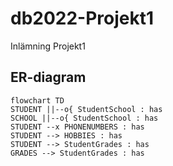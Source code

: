 # db2022-Projekt1
Inlämning Projekt1

## ER-diagram
```mermaid
flowchart TD
STUDENT ||--o{ StudentSchool : has
SCHOOL ||--o{ StudentSchool : has
STUDENT --x PHONENUMBERS : has
STUDENT --> HOBBIES : has
STUDENT --> StudentGrades : has
GRADES --> StudentGrades : has
```
